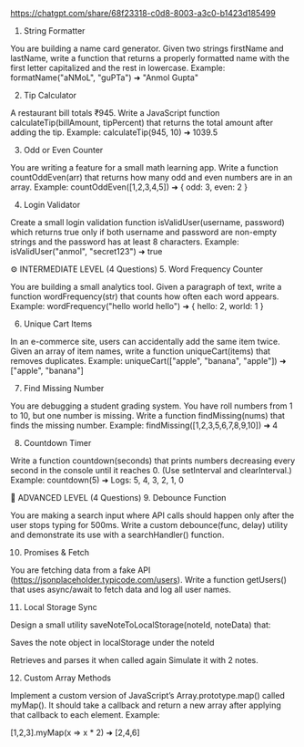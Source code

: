 https://chatgpt.com/share/68f23318-c0d8-8003-a3c0-b1423d185499



1. String Formatter

You are building a name card generator.
Given two strings firstName and lastName, write a function that returns a properly formatted name with the first letter capitalized and the rest in lowercase.
Example:
formatName("aNMoL", "guPTa") ➜ "Anmol Gupta"

2. Tip Calculator

A restaurant bill totals ₹945.
Write a JavaScript function calculateTip(billAmount, tipPercent) that returns the total amount after adding the tip.
Example:
calculateTip(945, 10) ➜ 1039.5

3. Odd or Even Counter

You are writing a feature for a small math learning app.
Write a function countOddEven(arr) that returns how many odd and even numbers are in an array.
Example:
countOddEven([1,2,3,4,5]) ➜ { odd: 3, even: 2 }

4. Login Validator

Create a small login validation function isValidUser(username, password) which returns true only if both username and password are non-empty strings and the password has at least 8 characters.
Example:
isValidUser("anmol", "secret123") ➜ true

⚙️ INTERMEDIATE LEVEL (4 Questions)
5. Word Frequency Counter

You are building a small analytics tool.
Given a paragraph of text, write a function wordFrequency(str) that counts how often each word appears.
Example:
wordFrequency("hello world hello") ➜ { hello: 2, world: 1 }

6. Unique Cart Items

In an e-commerce site, users can accidentally add the same item twice.
Given an array of item names, write a function uniqueCart(items) that removes duplicates.
Example:
uniqueCart(["apple", "banana", "apple"]) ➜ ["apple", "banana"]

7. Find Missing Number

You are debugging a student grading system.
You have roll numbers from 1 to 10, but one number is missing.
Write a function findMissing(nums) that finds the missing number.
Example:
findMissing([1,2,3,5,6,7,8,9,10]) ➜ 4

8. Countdown Timer

Write a function countdown(seconds) that prints numbers decreasing every second in the console until it reaches 0.
(Use setInterval and clearInterval.)
Example:
countdown(5) ➜ Logs: 5, 4, 3, 2, 1, 0

🚀 ADVANCED LEVEL (4 Questions)
9. Debounce Function

You are making a search input where API calls should happen only after the user stops typing for 500ms.
Write a custom debounce(func, delay) utility and demonstrate its use with a searchHandler() function.

10. Promises & Fetch

You are fetching data from a fake API (https://jsonplaceholder.typicode.com/users).
Write a function getUsers() that uses async/await to fetch data and log all user names.

11. Local Storage Sync

Design a small utility saveNoteToLocalStorage(noteId, noteData) that:

Saves the note object in localStorage under the noteId

Retrieves and parses it when called again
Simulate it with 2 notes.

12. Custom Array Methods

Implement a custom version of JavaScript’s Array.prototype.map() called myMap().
It should take a callback and return a new array after applying that callback to each element.
Example:

[1,2,3].myMap(x => x * 2) ➜ [2,4,6]
